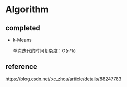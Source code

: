 # Algorithm
## completed
- k-Means

    单次迭代的时间复杂度：O(n*k)

## reference
https://blog.csdn.net/xc_zhou/article/details/88247783
